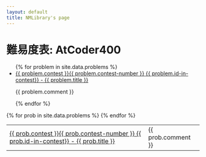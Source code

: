 ```yaml
---
layout: default
title: NMLibrary's page
---
```

# 難易度表: AtCoder400
<ul>
{% for problem in site.data.problems %}
  <li class="problem">
    <a href="{{ problem.url }}">
      {{ problem.contest }}{{ problem.contest-number }}
      {{ problem.id-in-contest}}
      - {{ problem.title }}
    </a>
    <p>
      {{ problem.comment }}
    </p>
  </li>
{% endfor %}
</ul>
<table class="difficulty">
{% for prob in site.data.problems %}
  <tr>
    <td class="difficulty-data">
      <a href="{{ prob.url }}">
        {{ prob.contest }}{{ prob.contest-number }}
        {{ prob.id-in-contest}}
        - {{ prob.title }}
      </a>
    </td>
    <td class="difficulty-data">
      {{ prob.comment }}
    </td>
  </tr>
{% endfor %}
</table>
